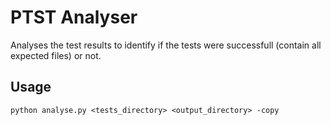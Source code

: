 # PTST Analyser

Analyses the test results to identify if the tests were successfull (contain all expected files) or not.

## Usage
```
python analyse.py <tests_directory> <output_directory> -copy
```